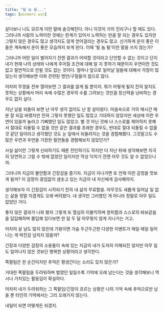 ```yaml
---
title: "될 놈 될..."
tags: [winners win]
---
```


살다보니 나도 모르게 이런 말에 솔깃해진다. 아니 이것이 거의 진리구나 할 때도 있다. 그러니까 사람의 노력이란 것에는 한계가 있어서 노력하는 만큼 잘 되는 경우도 있지만 그렇지 않은 경우도 많고 생각지도 않게 얻어걸리는 경우도 많고. 신기하게 운이 좋은 이들은 계속해서 운이 좋은 모습까지 보게 된다. 이때 '될 놈 될'이란 말을 쓰지 않는가?

그러니까 어떤 일이 벌어지기 전엔 결과가 어떠할 것이라고 단언할 수 없는 것이고 단지 내가 현재 나의 상태와 나에게 주어질 조건에 대해 알 지 못하기 때문이지 우연이란 것도 없고 필연적으로 안될 것도 없는 것이다. 얼마나 앞으로 일어날 일들에 대해서 걱정이 많았는지 생각해보면 이와 관련된 명언/구절들이 참으로 많다. 

어차피 뚜껑을 전부 열어보면 그 결과를 알게 될 뿐이지. 뭐가 어떻게 될지 전혀 알지도 못하는 상황에서 머리 속에 수많은 경우의 수를 그려보는 것만큼 정신력을 낭비하는 경우도 없지 싶다.

지난 날을 되돌아 보면 난 아무 생각 없이도 난 잘 살아왔다. 마음속으로 거의 매시간 매분 잘 되길 바랬지만 전혀 그렇지 못했던 일도 많았고 기대하지 않았지만 세상에 이런 우연이 있을까 놀라고 기뻐했던 일도 많았고. 별 것 아닌 것에 나 스스로를 제어하지 못해서 절대로 되돌릴 수 없을 것만 같은 결과를 초래한 경우도, 반대로 절대 되돌릴 수 없울 것 같던 일이라고 생각했던 것도 눈 앞에서 되돌려지는 것을 경험해봤다. 그것말고도 수많은 우연과 우연을 가장한 필연들을 경험해보지 않았던가?

사실 삶이란 그렇게 신비하기도 때론 잔인하기도 하지만 다 지난 뒤에 생각해보면 지극히 당연하고 그럴 수 밖에 없었던 일이지만 막상 닥치기 전엔 아무 것도 알 수 없었으니까. 

그러니까 지금의 불안함과 긴장감을 즐기자. 지금이 지나가면 또 언제 이런 감정을 맛보게 될까? 이 감정이 끊임없이 샘솟고 있는 지금의 내 자신에게 감사해야지.

생각해보자 이 긴장감이 시작되기 전의 내 삶의 무료함을. 아무것도 새롭게 일어날 일 없는 삶을 정말 지겹게도 오래 버텨왔다. 내 생각만 그러했던 게 아니라 정말로 아무 일도 없었던 거다. 

좋지 않은 결과가 나와 봤자 그렇게 또 열심히 이불킥하며 창피함과 스스로의 바보같음을 답답해하며 몰입해 있다보면 한 달 두 달 아무렇지 않게 지나가는 거고.

어차피 살 날도 많지 않은데 기왕이면 가슴 두근두근한 다양한 이벤트가 매일 매일 일어나는 게 박진감 넘치지 않을까?

긴장과 다양한 감정의 소용돌이 속에 있는 지금의 내가 도저히 이해되진 않지만 아무 일도 일어나지 않은 것보단 행복한 상황이라고 생각한다. 

쪽팔림은 한 순간이지만 추억은 평생간다는 소리도 있지 않은가? 

거대한 쪽팔림을 두려워하며 벌였던 일일수록 기억에 오래 남는다는 것을 생각해보니 역시나 가치있는 활동임이 확실하다.

어차피 내가 두려워하는 그 쪽팔임/긴장이 흐르는 상황은 나의 기억 속에 추억으로만 남을 뿐 타인의 기억에서는 그리 오래가지 않는다.

내일이 되면 어떻게든 되겠지.